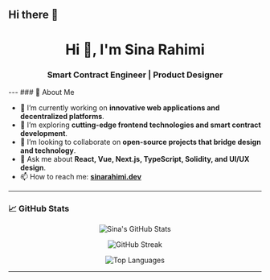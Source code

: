 ## Hi there 👋

<!--
**Banksy-said-hi/Banksy-said-hi** is a ✨ _special_ ✨ repository because its `README.md` (this file) appears on your GitHub profile.

Here are some ideas to get you started:

- 🔭 I’m currently working on ...
- 🌱 I’m currently learning ...
- 👯 I’m looking to collaborate on ...
- 🤔 I’m looking for help with ...
- 💬 Ask me about ...
- 📫 How to reach me: ...
- 😄 Pronouns: ...
- ⚡ Fun fact: ...
-->

<h1 align="center">Hi 👋, I'm Sina Rahimi</h1>
<h3 align="center">Smart Contract Engineer | Product Designer</h3>
---
### 🧠 About Me

- 🔭 I’m currently working on **innovative web applications and decentralized platforms**.
- 🌱 I’m exploring **cutting-edge frontend technologies and smart contract development**.
- 👯 I’m looking to collaborate on **open-source projects that bridge design and technology**.
- 💬 Ask me about **React, Vue, Next.js, TypeScript, Solidity, and UI/UX design**.
- 📫 How to reach me: **[sinarahimi.dev](https://sinarahimi.dev)**
---
### 📈 GitHub Stats

<p align="center">
  <img src="https://github-readme-stats.vercel.app/api?username=sinarahimi&show_icons=true&theme=radical" alt="Sina's GitHub Stats" />
</p>

<p align="center">
  <img src="https://github-readme-streak-stats.herokuapp.com/?user=sinarahimi&theme=radical" alt="GitHub Streak" />
</p>

<p align="center">
  <img src="https://github-readme-stats.vercel.app/api/top-langs/?username=sinarahimi&layout=compact&theme=radical" alt="Top Languages" />
</p>

---
